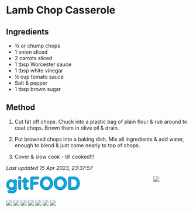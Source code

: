 # Lamb Chop Casserole

## Ingredients

- ¾ or chump chops
- 1 onion sliced
- 2 carrots sliced
- 1 tbsp Worcester sauce
- 1 tbsp white vinegar
- ¼ cup tomato sauce
- Salt & pepper
- 1 tbsp brown sugar

## Method

1. Cut fat off chops. Chuck into a plastic bag of plain flour & rub around to coat chops. Brown them in olive oil & drain.

2. Put browned chops into a baking dish. Mix all ingredients & add water, enough to blend & just come nearly to top of chops.

3. Cover & slow cook - till cooked!!!

*Last updated 15 Apr 2023, 23:37:57*

<img src="../images/logo_sm.png" width="40%" />

<img src="https://profile-counter.glitch.me/gitfood_lambchopcasserole/count.svg" width="20%" align="right" />

<img src="https://img.shields.io/badge/tag-lamb-blue.svg" /> <img src="https://img.shields.io/badge/tag-baked-blue.svg" /> <img src="https://img.shields.io/badge/tag-fried-blue.svg" /> <img src="https://img.shields.io/badge/tag-battered-blue.svg" /> <img src="https://img.shields.io/badge/tag-aussie-blue.svg" /> <img src="https://img.shields.io/badge/tag-family-blue.svg" /> <img src="https://img.shields.io/badge/tag-casserole-blue.svg" /> 
